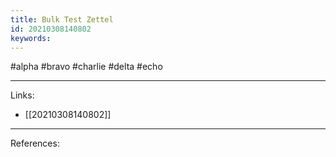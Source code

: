 ```yaml
---
title: Bulk Test Zettel
id: 20210308140802
keywords:
---
```

#alpha #bravo #charlie #delta #echo

---
Links:

- [[20210308140802]]

---
References:

